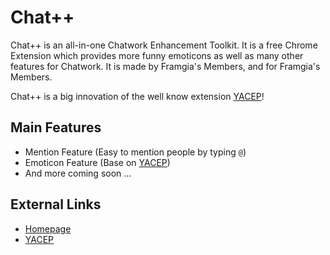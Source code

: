 Chat++
=================

Chat++ is an all-in-one Chatwork Enhancement Toolkit.
It is a free Chrome Extension which provides more funny emoticons as well as many other features for Chatwork. 
It is made by Framgia's Members, and for Framgia's Members.

Chat++ is a big innovation of the well know extension [YACEP](http://yacep.thangtd.com/)!


Main Features
--------------
* Mention Feature (Easy to mention people by typing `@`)
* Emoticon Feature (Base on [YACEP](http://yacep.thangtd.com/))
* And more coming soon ...

External Links
--------------

* [Homepage](http://chatpp.thangtd.com)
* [YACEP](http://yacep.thangtd.com)

